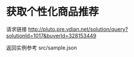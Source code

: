 



# 获取个性化商品推荐
请求链接 http://pluto.pre.vdian.net/solution/query?solutionId=1017&buyerId=328153449

返回实例参考 src/sample.json

